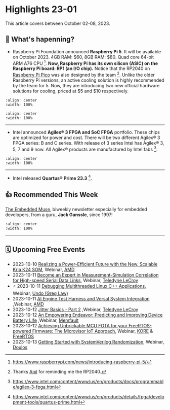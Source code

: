 # Highlights 23-01

This article covers between October 02-08, 2023.

## 📰 What's hapenning?

- Raspberry Pi Foundation announced **Raspberry Pi 5**. It will be available on
  October 2023. 4GB RAM: $60, 8GB RAM: $80. Quad core 64-bit ARM A76 CPU [^1f].
  **Now, Raspberry Pi has its own silicon (ASIC) on the
  Raspberry Pi board: RP1 (an I/O chip).** Notice that the RP2040 on
  [Raspberry Pi Pico](https://www.raspberrypi.com/products/raspberry-pi-pico/)
  was also designed by the team [^4f]. Unlike the older Raspberry Pi versions, an
  active cooling solution is highly recommended by the team for 5. Now, they are
  introducing two new official hardware solutions for cooling,
  priced at $5 and $10 respectively.

```{youtube} oo5wb4LDWW4
:align: center
:width: 100%
```

```{youtube} nBtOEmUqASQ
:align: center
:width: 100%
```

---

- Intel announced **Agilex® 3 FPGA and SoC FPGA** portfolio. These chips are optimized
  for power and cost. There will be two different Agilex® 3 FPGA series: B and C
  series. With release of 3 series Intel has Agilex® 3, 5, 7 and 9
  now. All Agilex® products are manufactured by Intel fabs [^2f].

```{youtube} uXQ275gqFOI
:align: center
:width: 100%
```

---

- Intel released **Quartus® Prime 23.3** [^3f].

## 👍 Recommended This Week

[The Embedded Muse](http://www.ganssle.com/tem-subunsub.html), biweekly
newsletter especially for embedded developers, from a guru, **Jack Ganssle**,
since 1997!

```{youtube} 1apCAzCTZdQ
:align: center
:width: 100%
```

---

## 🗓️ Upcoming Free Events

- 2023-10-10 [Realizing a Power-Efficient Future with the New, Scalable Kria K24
  SOM](https://webinar.amd.com/Introducing-Kria-K24-SOM/en?utm_source=alperyazarcom&utm_medium=web&utm_campaign=events),
  Webinar,
  [AMD](https://www.amd.com/?utm_source=alperyazarcom&utm_medium=web&utm_campaign=events)
- 2023-10-11 [Become an Expert in Measurement-Simulation Correlation for
  High-speed Serial Data
  Links](https://go.teledynelecroy.com/l/48392/2023-08-29/8nx71y?utm_source=alperyazarcom&utm_medium=web&utm_campaign=events),
  Webinar, [Teledyne
  LeCroy](https://www.teledynelecroy.com/?utm_source=alperyazarcom&utm_medium=web&utm_campaign=events)
- ⭐ 2023-10-11 [Debugging Multithreaded Linux C++ Applications](https://info.undo.io/en/debugging-multithreaded-cplusplus-applications-crash-course?utm_source=alperyazarcom&utm_medium=web&utm_campaign=events),  
  Webinar, [Undo (Greg Law)](https://undo.io/?utm_source=alperyazarcom&utm_medium=web&utm_campaign=events)
- 2023-10-11 [AI Engine Test Harness and Versal System Integration](https://webinar.amd.com/2023-Vitis-Developer-Series/en/registration?utm_source=alperyazarcom&utm_medium=web&utm_campaign=events)
  ,Webinar, [AMD](https://www.amd.com/?utm_source=alperyazarcom&utm_medium=web&utm_campaign=events)
- 2023-10-12 [Jitter Basics - Part 2](https://go.teledynelecroy.com/l/48392/2023-08-29/8nx6yy?utm_source=alperyazarcom&utm_medium=web&utm_campaign=events)
  ,Webinar, [Teledyne LeCroy](https://www.teledynelecroy.com/?utm_source=alperyazarcom&utm_medium=web&utm_campaign=events)
- 2023-10-12 [An Empowering Endeavor: Predicting and Improving Device Battery Life](https://go.memfault.com/predicting-improving-device-battery-life?utm_source=alperyazarcom&utm_medium=web&utm_campaign=events)
  ,Webinar, [Memfault](https://memfault.com/?utm_source=alperyazarcom&utm_medium=web&utm_campaign=events)
- 2023-10-12 [Achieving Unbrickable MCU FOTA for your FreeRTOS-powered Firmware: The Microvisor IoT Approach](https://register.gotowebinar.com/register/4896989928321890400?utm_source=alperyazarcom&utm_medium=web&utm_campaign=events), Webinar, [KORE](https://www.korewireless.com/?utm_source=alperyazarcom&utm_medium=web&utm_campaign=events) & [FreeRTOS](https://www.freertos.org/?utm_source=alperyazarcom&utm_medium=web&utm_campaign=events)
- 2023-10-13 [Getting Started with SystemVerilog Randomization](https://www.doulos.com/webinars/getting-started-with-systemverilog-randomization/), Webinar, [Doulos](https://www.doulos.com/)

[^1f]: <https://www.raspberrypi.com/news/introducing-raspberry-pi-5/>
[^2f]: <https://www.intel.com/content/www/us/en/products/docs/programmable/agilex-3-fpga.html>
[^3f]: <https://www.intel.com/content/www/us/en/products/details/fpga/development-tools/quartus-prime.html>
[^4f]: Thanks [Anıl](https://www.linkedin.com/in/aniltirli) for reminding me the RP2040.
